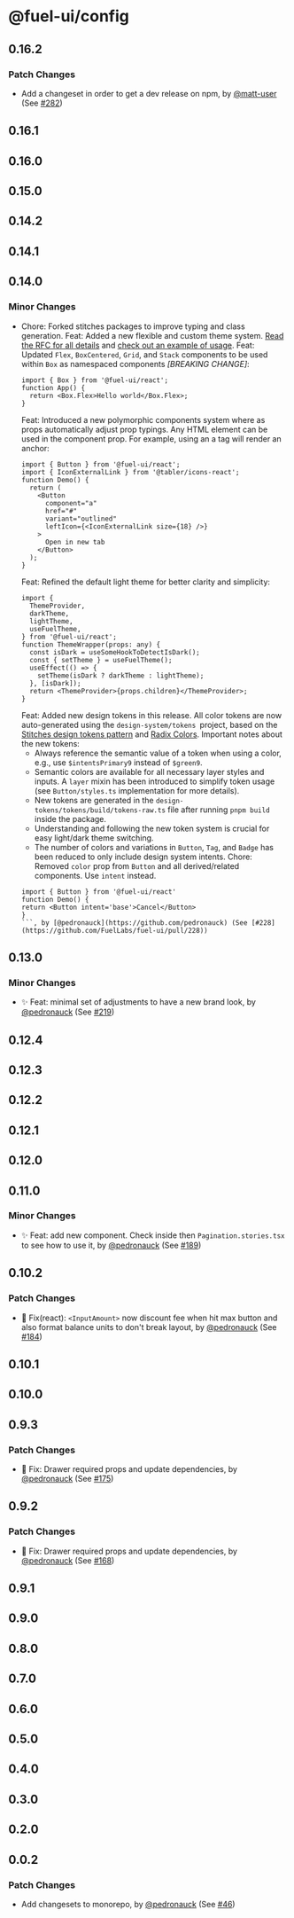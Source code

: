 # @fuel-ui/config

## 0.16.2

### Patch Changes

- Add a changeset in order to get a dev release on npm, by [@matt-user](https://github.com/matt-user) (See [#282](https://github.com/FuelLabs/fuel-ui/pull/282))

## 0.16.1

## 0.16.0

## 0.15.0

## 0.14.2

## 0.14.1

## 0.14.0

### Minor Changes

- Chore: Forked stitches packages to improve typing and class generation.
  Feat: Added a new flexible and custom theme system. [Read the RFC for all details](https://github.com/FuelLabs/fuel-ui/issues/224) and [check out an example of usage](https://github.com/FuelLabs/fuel-ui/tree/feat/theme-system/examples/custom-theme).
  Feat: Updated `Flex`, `BoxCentered`, `Grid`, and `Stack` components to be used within `Box` as namespaced components _[BREAKING CHANGE]_:
  ```tsx
  import { Box } from '@fuel-ui/react';
  function App() {
    return <Box.Flex>Hello world</Box.Flex>;
  }
  ```
  Feat: Introduced a new polymorphic components system where as props automatically adjust prop typings. Any HTML element can be used in the component prop. For example, using an a tag will render an anchor:
  ```tsx
  import { Button } from '@fuel-ui/react';
  import { IconExternalLink } from '@tabler/icons-react';
  function Demo() {
    return (
      <Button
        component="a"
        href="#"
        variant="outlined"
        leftIcon={<IconExternalLink size={18} />}
      >
        Open in new tab
      </Button>
    );
  }
  ```
  Feat: Refined the default light theme for better clarity and simplicity:
  ```tsx
  import {
    ThemeProvider,
    darkTheme,
    lightTheme,
    useFuelTheme,
  } from '@fuel-ui/react';
  function ThemeWrapper(props: any) {
    const isDark = useSomeHookToDetectIsDark();
    const { setTheme } = useFuelTheme();
    useEffect(() => {
      setTheme(isDark ? darkTheme : lightTheme);
    }, [isDark]);
    return <ThemeProvider>{props.children}</ThemeProvider>;
  }
  ```
  Feat: Added new design tokens in this release. All color tokens are now auto-generated using the `design-system/tokens `project, based on the [Stitches design tokens pattern](https://stitches.dev/docs/tokens) and [Radix Colors](https://www.radix-ui.com/colors). Important notes about the new tokens:
  - Always reference the semantic value of a token when using a color, e.g., use `$intentsPrimary9` instead of `$green9`.
  - Semantic colors are available for all necessary layer styles and inputs. A `layer` mixin has been introduced to simplify token usage (see `Button/styles.ts` implementation for more details).
  - New tokens are generated in the `design-tokens/tokens/build/tokens-raw.ts` file after running `pnpm build` inside the package.
  - Understanding and following the new token system is crucial for easy light/dark theme switching.
  - The number of colors and variations in `Button`, `Tag`, and `Badge` has been reduced to only include design system intents.
    Chore: Removed `color` prop from `Button` and all derived/related components. Use `intent` instead.
  ````tsx
  import { Button } from '@fuel-ui/react'
  function Demo() {
  return <Button intent='base'>Cancel</Button>
  }
  ```, by [@pedronauck](https://github.com/pedronauck) (See [#228](https://github.com/FuelLabs/fuel-ui/pull/228))
  ````

## 0.13.0

### Minor Changes

- ✨ Feat: minimal set of adjustments to have a new brand look, by [@pedronauck](https://github.com/pedronauck) (See [#219](https://github.com/FuelLabs/fuel-ui/pull/219))

## 0.12.4

## 0.12.3

## 0.12.2

## 0.12.1

## 0.12.0

## 0.11.0

### Minor Changes

- ✨ Feat: add new <Pagination> component. Check inside then `Pagination.stories.tsx` to see how to use it, by [@pedronauck](https://github.com/pedronauck) (See [#189](https://github.com/FuelLabs/fuel-ui/pull/189))

## 0.10.2

### Patch Changes

- 🐞 Fix(react): `<InputAmount>` now discount fee when hit max button and also format balance units to don't break layout, by [@pedronauck](https://github.com/pedronauck) (See [#184](https://github.com/FuelLabs/fuel-ui/pull/184))

## 0.10.1

## 0.10.0

## 0.9.3

### Patch Changes

- 🐞 Fix: Drawer required props and update dependencies, by [@pedronauck](https://github.com/pedronauck) (See [#175](https://github.com/FuelLabs/fuel-ui/pull/175))

## 0.9.2

### Patch Changes

- 🐞 Fix: Drawer required props and update dependencies, by [@pedronauck](https://github.com/pedronauck) (See [#168](https://github.com/FuelLabs/fuel-ui/pull/168))

## 0.9.1

## 0.9.0

## 0.8.0

## 0.7.0

## 0.6.0

## 0.5.0

## 0.4.0

## 0.3.0

## 0.2.0

## 0.0.2

### Patch Changes

- Add changesets to monorepo, by [@pedronauck](https://github.com/pedronauck) (See [#46](https://github.com/FuelLabs/fuel-ui/pull/46))
